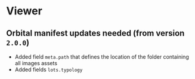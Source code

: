 # Viewer

## Orbital manifest updates needed (from version `2.0.0`)

- Added field `meta.path` that defines the location of the folder containing all images assets
- Added fields `lots.typology`
